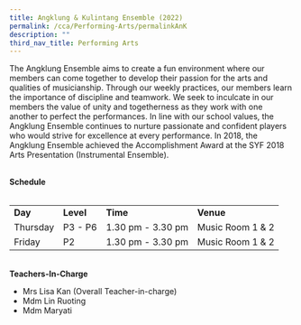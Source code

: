 ```yaml
---
title: Angklung & Kulintang Ensemble (2022)
permalink: /cca/Performing-Arts/permalinkAnK
description: ""
third_nav_title: Performing Arts
---
```


<p>The Angklung Ensemble aims to create a fun environment where our members can come together to develop their passion for the arts and qualities of musicianship. Through our weekly practices, our members learn the importance of discipline and teamwork. We seek to inculcate in our members the value of unity and togetherness as they work with one another to perfect the performances. In line with our school values, the Angklung Ensemble continues to nurture passionate and confident players who would strive for excellence at every performance. In 2018, the Angklung Ensemble achieved the Accomplishment Award at the SYF 2018 Arts Presentation (Instrumental Ensemble).</p>
<p><br /><strong>Schedule<br /><br /></strong></p>
<table border="0" cellpadding="10">
<tbody>
<tr>
<td><strong>Day</strong></td>
<td><strong>Level</strong></td>
<td><strong>Time</strong></td>
<td><strong>Venue</strong></td>
</tr>
<tr>
<td>Thursday</td>
<td>P3 - P6</td>
<td>1.30 pm - 3.30 pm</td>
<td>Music Room 1 &amp; 2</td>
</tr>
<tr>
<td>Friday</td>
<td>P2</td>
<td>1.30 pm - 3.30 pm</td>
<td>Music Room 1 &amp; 2</td>
</tr>
</tbody>
</table>
<p><br /><strong>Teachers-In-Charge</strong></p>
<ul>
<li>Mrs Lisa Kan (Overall Teacher-in-charge)</li>
<li>Mdm Lin Ruoting&nbsp;</li>
<li>Mdm Maryati</li>
</ul>